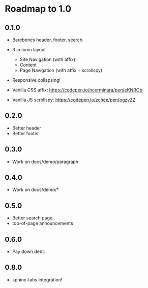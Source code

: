 # Roadmap to 1.0

## 0.1.0

- Barebones header, footer, search.

- 3 column layout
  - Site Navigation (with affix)
  - Content
  - Page Navigation (with affix + scrollspy)
- Responsive collapsing!

- Vanilla CSS affix: https://codepen.io/ncerminara/pen/eKNROb
- Vanilla JS scrollspy: https://codepen.io/zchee/pen/ogzvZZ

## 0.2.0

- Better header
- Better footer

## 0.3.0

- Work on docs/demo/paragraph

## 0.4.0

- Work on docs/demo/*

## 0.5.0

- Better search page
- top-of-page announcements

## 0.6.0

- Pay down debt.

## 0.8.0

- sphinx-tabs integration!

